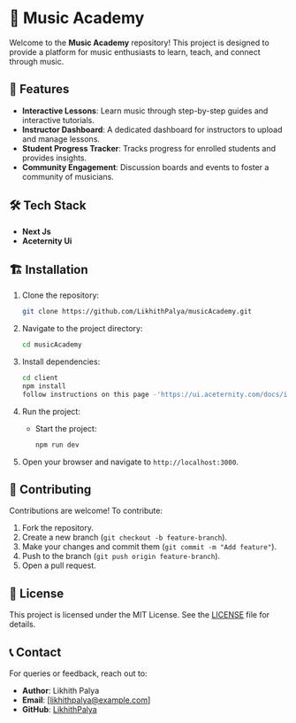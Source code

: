 # 🎵 Music Academy

Welcome to the **Music Academy** repository! This project is designed to provide a platform for music enthusiasts to learn, teach, and connect through music.

## 🚀 Features

- **Interactive Lessons**: Learn music through step-by-step guides and interactive tutorials.
- **Instructor Dashboard**: A dedicated dashboard for instructors to upload and manage lessons.
- **Student Progress Tracker**: Tracks progress for enrolled students and provides insights.
- **Community Engagement**: Discussion boards and events to foster a community of musicians.

## 🛠️ Tech Stack

- **Next Js**
- **Aceternity Ui**

## 🏗️ Installation

1. Clone the repository:
   ```bash
   git clone https://github.com/LikhithPalya/musicAcademy.git
   ```
2. Navigate to the project directory:
   ```bash
   cd musicAcademy
   ```
3. Install dependencies:
     ```bash
     cd client
     npm install
     follow instructions on this page -'https://ui.aceternity.com/docs/install-nextjs'
     ```


5. Run the project:
   - Start the project:
     ```bash
     npm run dev
     ```

6. Open your browser and navigate to `http://localhost:3000`.

## 🤝 Contributing

Contributions are welcome! To contribute:

1. Fork the repository.
2. Create a new branch (`git checkout -b feature-branch`).
3. Make your changes and commit them (`git commit -m "Add feature"`).
4. Push to the branch (`git push origin feature-branch`).
5. Open a pull request.

## 📄 License

This project is licensed under the MIT License. See the [LICENSE](LICENSE) file for details.

## 📞 Contact

For queries or feedback, reach out to:
- **Author**: Likhith Palya
- **Email**: [likhithpalya@example.com]
- **GitHub**: [LikhithPalya](https://github.com/LikhithPalya)
